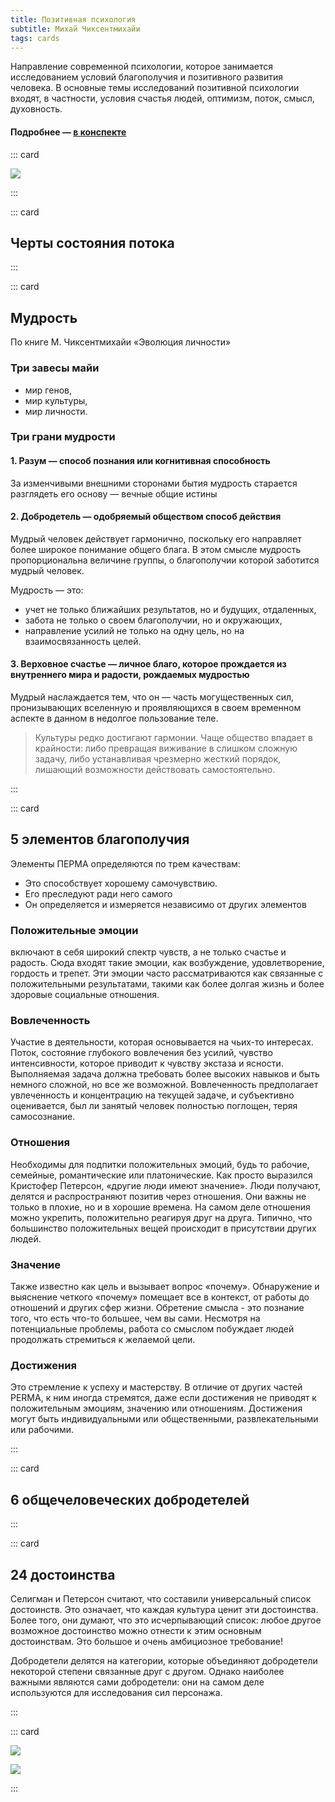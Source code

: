 ```yaml
---
title: Позитивная психология
subtitle: Михай Чиксентмихайи
tags: cards
---
```


Направление современной психологии, которое занимается исследованием условий благополучия и позитивного развития человека. В основные темы исследований позитивной психологии входят, в частности, условия счастья людей, оптимизм, поток, смысл, духовность.

#### Подробнее — [в конспекте](../../synopsis/positive/index.md)

::: card

![](./flow.jpg)

:::

::: card

## Черты состояния потока

<positive-flow />
:::

::: card

## Мудрость

По книге М. Чиксентмихайи «Эволюция личности»

### Три завесы майи

- мир генов,
- мир культуры,
- мир личности.

### Три грани мудрости

#### 1. Разум — способ познания или когнитивная способность

За изменчивыми внешними сторонами бытия мудрость старается разглядеть его основу — вечные общие истины

#### 2. Добродетель — одобряемый обществом способ действия

Мудрый человек действует гармонично, поскольку его направляет более широкое понимание общего блага. В этом смысле мудрость пропорциональна величине группы, о благополучии которой заботится мудрый человек.

Мудрость — это:

- учет не только ближайших результатов, но и будущих, отдаленных,
- забота не только о своем благополучии, но и окружающих,
- направление усилий не только на одну цель, но на взаимосвязанность целей.

#### 3. Верховное счастье — личное благо, которое прождается из внутреннего мира и радости, рождаемых мудростью

Мудрый наслаждается тем, что он — часть могущественных сил, пронизывающих вселенную и проявляющихся в своем временном аспекте в данном в недолгое пользование теле.

> Культуры редко достигают гармонии. Чаще общество впадает в крайности: либо превращая виживание в слишком сложную задачу, либо устанавливая чрезмерно жесткий порядок, лишающий возможности действовать самостоятельно.

:::

::: card

## 5 элементов благополучия

Элементы ПЕРМА определяются по трем качествам:

- Это способствует хорошему самочувствию.
- Его преследуют ради него самого
- Он определяется и измеряется независимо от других элементов

### Положительные эмоции

включают в себя широкий спектр чувств, а не только счастье и радость. Сюда входят такие эмоции, как возбуждение, удовлетворение, гордость и трепет. Эти эмоции часто рассматриваются как связанные с положительными результатами, такими как более долгая жизнь и более здоровые социальные отношения.

### Вовлеченность

Участие в деятельности, которая основывается на чьих-то интересах. Поток, состояние глубокого вовлечения без усилий, чувство интенсивности, которое приводит к чувству экстаза и ясности. Выполняемая задача должна требовать более высоких навыков и быть немного сложной, но все же возможной. Вовлеченность предполагает увлеченность и концентрацию на текущей задаче, и субъективно оценивается, был ли занятый человек полностью поглощен, теряя самосознание.

### Отношения

Необходимы для подпитки положительных эмоций, будь то рабочие, семейные, романтические или платонические. Как просто выразился Кристофер Петерсон, «другие люди имеют значение». Люди получают, делятся и распространяют позитив через отношения. Они важны не только в плохие, но и в хорошие времена. На самом деле отношения можно укрепить, положительно реагируя друг на друга. Типично, что большинство положительных вещей происходит в присутствии других людей.

### Значение

Также известно как цель и вызывает вопрос «почему». Обнаружение и выяснение четкого «почему» помещает все в контекст, от работы до отношений и других сфер жизни. Обретение смысла - это познание того, что есть что-то большее, чем вы сами. Несмотря на потенциальные проблемы, работа со смыслом побуждает людей продолжать стремиться к желаемой цели.

### Достижения

Это стремление к успеху и мастерству. В отличие от других частей PERMA, к ним иногда стремятся, даже если достижения не приводят к положительным эмоциям, значению или отношениям. Достижения могут быть индивидуальными или общественными, развлекательными или рабочими.

:::

::: card

## 6 общечеловеческих добродетелей

<positive-values />
:::

::: card

## 24 достоинства

Селигман и Петерсон считают, что составили универсальный список достоинств. Это означает, что каждая культура ценит эти достоинства. Более того, они думают, что это исчерпывающий список: любое другое возможное достоинство можно отнести к этим основным достоинствам. Это большое и очень амбициозное требование!

Добродетели делятся на категории, которые объединяют добродетели некоторой степени связанные друг с другом. Однако наиболее важными являются сами добродетели: они на самом деле используются для исследования сил персонажа.

<positive-virtues />

:::

::: card

![](./eng.png)

![](./original.webp)

:::

